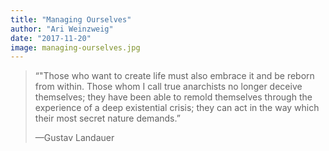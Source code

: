 ```yaml
---
title: "Managing Ourselves"
author: "Ari Weinzweig"
date: "2017-11-20"
image: managing-ourselves.jpg
---
```


> “"Those who want to create life must also embrace it and be reborn from within. Those whom I call true anarchists no longer deceive themselves; they have been able to remold themselves through the experience of a deep existential crisis; they can act in the way which their most secret nature demands.”
>
> —Gustav Landauer
